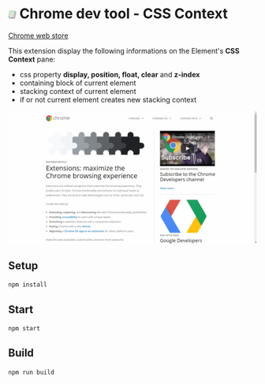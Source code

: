 # ![Logo](./images/CSSContext_logo16.png) Chrome dev tool - CSS Context 


[Chrome web store](https://chrome.google.com/webstore/detail/css-context/mnjgkjmfcoelaigcjmmmhbgfonkpgion)

This extension display the following informations on the Element's **CSS Context** pane:
- css property **display, position, float, clear** and **z-index**
- containing block of current element
- stacking context of current element
- if or not current element creates new stacking context

![how to use](./docs/HowToUse.gif)

## Setup
```sh
npm install
```

## Start
```sh
npm start
```

## Build
```sh
npm run build
```
